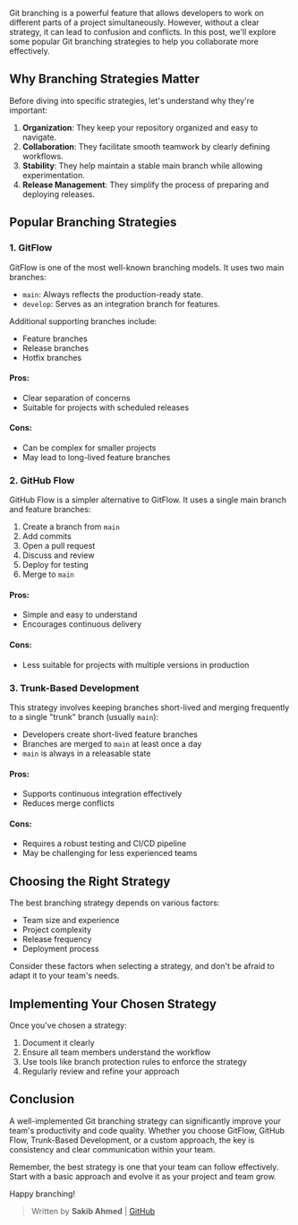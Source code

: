 Git branching is a powerful feature that allows developers to work on different parts of a project simultaneously. However, without a clear strategy, it can lead to confusion and conflicts. In this post, we'll explore some popular Git branching strategies to help you collaborate more effectively.

## Why Branching Strategies Matter

Before diving into specific strategies, let's understand why they're important:

1. **Organization**: They keep your repository organized and easy to navigate.
2. **Collaboration**: They facilitate smooth teamwork by clearly defining workflows.
3. **Stability**: They help maintain a stable main branch while allowing experimentation.
4. **Release Management**: They simplify the process of preparing and deploying releases.

## Popular Branching Strategies

### 1. GitFlow

GitFlow is one of the most well-known branching models. It uses two main branches:

- `main`: Always reflects the production-ready state.
- `develop`: Serves as an integration branch for features.

Additional supporting branches include:

- Feature branches
- Release branches
- Hotfix branches

#### Pros:
- Clear separation of concerns
- Suitable for projects with scheduled releases

#### Cons:
- Can be complex for smaller projects
- May lead to long-lived feature branches

### 2. GitHub Flow

GitHub Flow is a simpler alternative to GitFlow. It uses a single main branch and feature branches:

1. Create a branch from `main`
2. Add commits
3. Open a pull request
4. Discuss and review
5. Deploy for testing
6. Merge to `main`

#### Pros:
- Simple and easy to understand
- Encourages continuous delivery

#### Cons:
- Less suitable for projects with multiple versions in production

### 3. Trunk-Based Development

This strategy involves keeping branches short-lived and merging frequently to a single "trunk" branch (usually `main`):

- Developers create short-lived feature branches
- Branches are merged to `main` at least once a day
- `main` is always in a releasable state

#### Pros:
- Supports continuous integration effectively
- Reduces merge conflicts

#### Cons:
- Requires a robust testing and CI/CD pipeline
- May be challenging for less experienced teams

## Choosing the Right Strategy

The best branching strategy depends on various factors:

- Team size and experience
- Project complexity
- Release frequency
- Deployment process

Consider these factors when selecting a strategy, and don't be afraid to adapt it to your team's needs.

## Implementing Your Chosen Strategy

Once you've chosen a strategy:

1. Document it clearly
2. Ensure all team members understand the workflow
3. Use tools like branch protection rules to enforce the strategy
4. Regularly review and refine your approach

## Conclusion

A well-implemented Git branching strategy can significantly improve your team's productivity and code quality. Whether you choose GitFlow, GitHub Flow, Trunk-Based Development, or a custom approach, the key is consistency and clear communication within your team.

Remember, the best strategy is one that your team can follow effectively. Start with a basic approach and evolve it as your project and team grow.

Happy branching!

> Written by **Sakib Ahmed** | [GitHub](https://github.com/devvsakib)